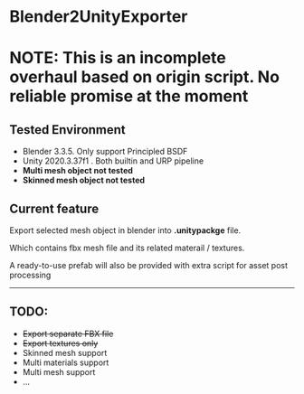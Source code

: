 # Blender2UnityExporter



# NOTE: This is an incomplete overhaul based on origin script. No reliable promise at the moment

## Tested Environment

- Blender 3.3.5. Only support Principled BSDF
- Unity 2020.3.37f1 . Both builtin and URP pipeline
- __Multi mesh object not tested__
- __Skinned mesh object not tested__

## Current feature

Export selected mesh object in blender into __.unitypackge__ file.

Which contains fbx mesh file and its related materail / textures.

A ready-to-use prefab will also be provided with extra script for asset post processing

---

## TODO:

- ~~Export separate FBX file~~
- ~~Export textures only~~
- Skinned mesh support
- Multi materials support
- Multi mesh support
- ...
